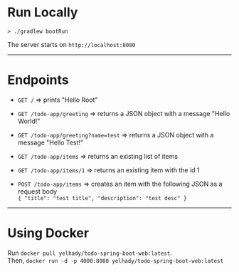 # Run Locally
`> ./gradlew bootRun`

The server starts on `http://localhost:8080`

---

# Endpoints
- `GET /` => prints "Hello Root"
- `GET /todo-app/greeting` => returns a JSON object with a message "Hello World!"
- `GET /todo-app/greeting?name=test` => returns a JSON object with a message "Hello Test!"

- `GET /todo-app/items` => returns an existing list of items
- `GET /todo-app/items/1` => returns an existing item with the id 1
- `POST /todo-app/items` => creates an item with the following JSON as a request body <br/> 
    `{ "title": "test title", "description": "test desc" }`

---

# Using Docker
Run `docker pull yelhady/todo-spring-boot-web:latest`. <br/>
Then, `docker run -d -p 4000:8080 yelhady/todo-spring-boot-web:latest`